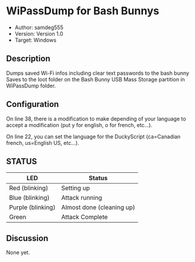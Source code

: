 # WiPassDump for Bash Bunnys

* Author: samdeg555
* Version: Version 1.0
* Target: Windows

## Description

Dumps saved Wi-Fi infos including clear text passwords to the bash bunny
Saves to the loot folder on the Bash Bunny USB Mass Storage partition in WiPassDump folder.

## Configuration

On line 38, there is a modification to make depending of your language to accept a modification (put y for english, 
o for french, etc...). 

On line 22, you can set the language for the DuckyScript (ca=Canadian french, us=English US, etc...). 

## STATUS

| LED                | Status                                       |
| ------------------ | -------------------------------------------- |
| Red (blinking)     | Setting up                                   |
| Blue (blinking)    | Attack running                               |
| Purple (blinking)  | Almost done (cleaning up)                    |
| Green              | Attack Complete                              |

## Discussion
None yet. 
